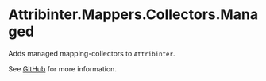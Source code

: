 # Attribinter.Mappers.Collectors.Managed

Adds managed mapping-collectors to `Attribinter`.

See [GitHub](https://github.com/Attribinter/Attribinter.Mappers.Collectors.Managed) for more information.